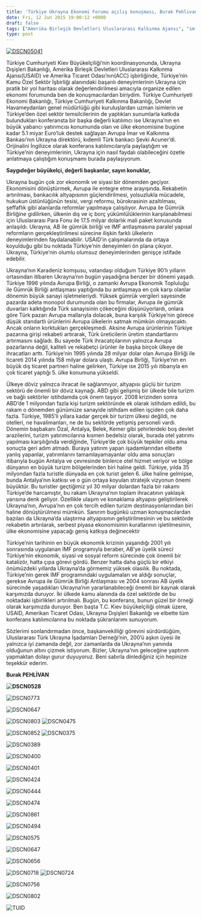 ```yaml
---
title: 'Türkiye Ukrayna Ekonomi Forumu açılış konuşması, Burak Pehlivan'
date: Fri, 12 Jun 2015 19:00:12 +0000
draft: false
tags: ["Amerika Birleşik Devletleri Uluslararası Kalkınma Ajansı", "imf", "Olga Çubrikova", "Şevki Acuner", "Tetiana Korotka", "TUİD (Türk Ukrayna İşadamları Derneği)", "Türkiye Cumhuriyeti Ekonomi Bakanlığı", "Türkiye Cumhuriyeti Kalkınma Bakanlığı", "Ukrayna Dışişleri Bakanlığı", "Ukrayna ve AB", "Ukrayna ve IMF", "USAİD"]
type: post
---
```


[![DSCN05041](https://burakpehlivan.org/wp-content/uploads/2015/07/DSCN05041.jpg)](https://burakpehlivan.org/wp-content/uploads/2015/07/DSCN05041.jpg)

Türkiye Cumhuriyeti Kiev Büyükelçiliği’nin koordinasyonunda, Ukrayna Dışişleri Bakanlığı, Amerika Birleşik Devletleri Uluslararası Kalkınma Ajansı(USAID) ve Amerika Ticaret Odası’nın(ACC) işbirliğinde, Türkiye’nin Kamu Özel Sektör İşbirliği alanındaki başarılı deneyimlerinin Ukrayna için pratik bir yol haritası olarak değerlendirilmesi amacıyla organize edilen ekonomi forumunda ben de konuşmacılardan biriydim. Türkiye Cumhuriyeti Ekonomi Bakanlığı, Türkiye Cumhuriyeti Kalkınma Bakanlığı, Devlet Havameydanları genel müdürlüğü gibi kuruluşlardan uzman isimlerin ve Türkiye’den özel sektör temsilcilerinin de yaptıkları sunumlarla katkıda bulundukları konferansta bir başka değerli katılımcı ise Ukrayna’nın en büyük yabancı yatırımcısı konumunda olan ve ülke ekonomisine bugüne kadar 5.1 miyar Euro’luk destek sağlayan Avrupa İmar ve Kalkınma Bankası’nın Ukrayna direktörü, kıdemli Türk bankacı Şevki Acuner’di. Orijinalini İngilizce olarak konferans katılımcılarıyla paylaştığım ve Türkiye’nin deneyimlerinin, Ukrayna için nasıl faydalı olabileceğini özetle anlatmaya çalıştığım konuşmamı burada paylaşıyorum.

**Saygıdeğer büyükelçi, değerli başkanlar, sayın konuklar,**

Ukrayna bugün çok zor ekonomik ve siyasi bir dönemden geçiyor. Ekonomisini dönüştürmek, Avrupa ile entegre etme arayışında. Rekabetin artırılması, bankacılık altyapısının güçlendirilmesi, yolsuzlukla mücadele, hukukun üstünlüğünün tesisi, vergi reformu, bürokrasinin azaltılması, şeffaflık gibi alanlarda reformlar yapılmaya çalışılıyor. Avrupa ile Gümrük Birliğine gidilirken, ülkenin dış ve iç borç yükümlülüklerinin karşılanabilmesi için Uluslararası Para Fonu ile 17.5 milyar dolarlık mali paket konusunda anlaşıldı. Ukrayna, AB ile gümrük birliği ve IMF antlaşmasına paralel yapısal reformların gerçekleştirilmesi sürecine ilişkin farklı ülkelerin deneyimlerinden faydalanabilir. USAID’in çalışmalarında da ortaya koyulduğu gibi bu noktada Türkiye’nin deneyimleri ön plana çıkıyor. Ukrayna, Türkiye’nin olumlu olumsuz deneyimlerinden genişçe istifade edebilir.

Ukrayna’nın Karadeniz komşusu, vatandaşı olduğum Türkiye 90’lı yılların ortasından itibaren Ukrayna’nın bugün yaşadığına benzer bir dönemi yaşadı. Türkiye 1996 yılında Avrupa Birliği, o zamanki Avrupa Ekonomik Topluluğu ile Gümrük Birliği antlaşması yaptığında bu antlaşmaya en çok karşı olanlar dönemin büyük sanayi işletmeleriydi. Yüksek gümrük vergileri sayesinde pazarda adeta monopol durumunda olan bu firmalar, Avrupa ile gümrük duvarları kalktığında Türk sanayisinin çökeceğini düşünüyorlardı, onlara göre Türk pazarı Avrupa mallarıyla dolacak, buna karşılık Türkiye’nin görece düşük standartlı ürünlerini Avrupa ülkelerin satmak mümkün olmayacaktı. Ancak onların korktukları gerçekleşmedi. Aksine Avrupa ürünlerinin Türkiye pazarına girişi rekabeti artırarak, Türk üreticilerin üretim standartlarını artırmasını sağladı. Bu sayede Türk ihracatçılarının yalnızca Avrupa pazarlarına değil, kaliteli ve rekabetçi ürünler ile başka birçok ülkeye de ihracatları arttı. Türkiye’nin 1995 yılında 28 milyar dolar olan Avrupa Birliği ile ticareti 2014 yılında 158 milyar dolara ulaştı. Avrupa Birliği, Türkiye’nin en büyük dış ticaret partneri haline gelirken, Türkiye ise 2015 yılı itibarıyla en çok ticaret yaptığı 5. ülke konumuna yükseldi.

Ülkeye döviz yalnızca ihracat ile sağlanmıyor, altyapısı güçlü bir turizm sektörü de önemli bir döviz kaynağı. ABD gibi gelişmiş bir ülkede bile turizm ve bağlı sektörler istihdamda çok önem taşıyor. 2008 krizinden sonra ABD’de 1 milyondan fazla kişi turizm sektöründe ek olarak istihdam edildi, bu rakam o dönemden günümüze sanayide istihdam edilen işçiden çok daha fazla. Türkiye, 1985’li yıllara kadar gerçek bir turizm ülkesi değildi, ne otelleri, ne havalimanları, ne de bu sektörde yetişmiş personeli vardı. Dönemin başbakanı Özal, Antalya, Belek, Kemer gibi şehirlerdeki boş devlet arazilerini, turizm yatırımcılarına kısmen bedelsiz olarak, burada otel yatırımı yapılması karşılığında verdiğinde, Türkiye’de çok büyük tepkiler oldu ama sonuçta geri adım atmadı. Buraya yatırım yapan işadamlarından elbette yanlış yapanlar, yatırımlarını tamamlayamayanlar oldu ama sonuçları itibarıyla bugün Antalya ve çevresinde binlerce otel hizmet veriyor ve bölge dünyanın en büyük turizm bölgelerinden biri haline geldi. Türkiye, yılda 35 milyondan fazla turistle dünyada en çok turist gelen 6. ülke haline gelmişse, bunda Antalya’nın katkısı ve o gün ortaya koyulan stratejik vizyonun önemi büyüktür. Bu turistler geçtiğimiz yıl 30 milyar dolardan fazla bir rakamı Türkiye’de harcamıştır, bu rakam Ukrayna’nın toplam ihracatının yaklaşık yarısına denk geliyor. Özellikle ulaşım ve konaklama altyapısı geliştirilerek Ukrayna’nın, Avrupa’nın en çok tercih edilen turizm destinasyonlarından biri haline dönüştürülmesi mümkün. Sanırım bugünkü uzman konuşmacılardan bazıları da Ukrayna’da ulaştırma altyapısının geliştirilmesinin ve bu sektörde rekabetin artırılarak, serbest piyasa ekonomisinin kurallarının işletilmesinin, ülke ekonomisine yapacağı geniş katkıya değinecektir

Türkiye’nin tarihinin en büyük ekonomik krizinin yaşandığı 2001 yılı sonrasında uygulanan IMF programıyla beraber, AB’ye üyelik süreci Türkiye’nin ekonomik, siyasi ve sosyal reform sürecinde çok önemli bir katalizör, hatta çıpa görevi gördü. Benzer hatta daha güçlü bir etkiyi önümüzdeki yıllarda Ukrayna’da görmemiz yüksek olasılık. Bu noktada, Türkiye’nin gerek IMF programındaki uygulamaları ve aldığı sonuçlar, gerekse Avrupa ile Gümrük Birliği Antlaşması ve 2004 sonrası AB üyelik sürecinde yaşadıkları Ukrayna’nın yararlanabileceği önemli bir kaynak olarak karşımızda duruyor. İki ülkede kamu alanında da özel sektörde de bu noktadaki işbirlikleri artırılmalı. Bugün, bu konferans, bunun güzel bir örneği olarak karşımızda duruyor. Ben başta T.C. Kiev büyükelçiliği olmak üzere, USAID, Amerikan Ticaret Odası, Ukrayna Dışişleri Bakanlığı ve elbette tüm konferans katılımcılarına bu noktada şükranlarımı sunuyorum.

Sözlerimi sonlandırmadan önce, başkanvekilliği görevini sürdürdüğüm, Uluslararası Türk Ukrayna İşadamları Derneği’nin, 200’ü aşkın üyesi ile yalnızca iyi zamanda değil, zor zamanlarda da Ukrayna’nın yanında olduğunun altını çizmek istiyorum. Bizler, Ukrayna’nın geleceğine yaptırım yapmaktan dolayı gurur duyuyoruz.
Beni sabırla dinlediğiniz için hepinize teşekkür ederim.

**Burak PEHLİVAN**

**![DSCN0528](https://burakpehlivan.org/tuid_images/DSCN05281.jpg)**

![DSCN0773](https://burakpehlivan.org/tuid_images/DSCN0773.jpg)

![DSCN0647](https://burakpehlivan.org/tuid_images/DSCN06471.jpg)

![DSCN0803](https://burakpehlivan.org/tuid_images/DSCN0803.jpg)
![DSCN0475](https://burakpehlivan.org/tuid_images/DSCN04751.jpg)

![DSCN0852](https://burakpehlivan.org/tuid_images/DSCN0852.jpg)
![DSCN0375](https://burakpehlivan.org/tuid_images/DSCN0375.jpg)

![DSCN0389](https://burakpehlivan.org/tuid_images/DSCN0389.jpg)

![DSCN0400](https://burakpehlivan.org/tuid_images/DSCN0400.jpg)

![DSCN0401](https://burakpehlivan.org/tuid_images/DSCN0401.jpg)

![DSCN0424](https://burakpehlivan.org/tuid_images/DSCN0424.jpg)

![DSCN0444](https://burakpehlivan.org/tuid_images/DSCN0444.jpg)

![DSCN0474](https://burakpehlivan.org/tuid_images/DSCN0474.jpg)

![DSCN0861](https://burakpehlivan.org/tuid_images/DSCN0861.jpg)

![DSCN0494](https://burakpehlivan.org/tuid_images/DSCN0494.jpg)

![DSCN0575](https://burakpehlivan.org/tuid_images/DSCN0575.jpg)

![DSCN0647](https://burakpehlivan.org/tuid_images/DSCN0647.jpg)

![DSCN0656](https://burakpehlivan.org/tuid_images/DSCN0656.jpg)

![DSCN0718](https://burakpehlivan.org/tuid_images/DSCN0718.jpg)
![DSCN0724](https://burakpehlivan.org/tuid_images/DSCN0724.jpg)

![DSCN0756](https://burakpehlivan.org/tuid_images/DSCN0756.jpg)

![DSCN0802](https://burakpehlivan.org/tuid_images/DSCN0802.jpg)

![TUID](https://burakpehlivan.org/tuid_images/TUID-767x1024.jpg)